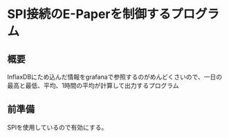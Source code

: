 # SPI接続のE-Paperを制御するプログラム

## 概要
InflaxDBにため込んだ情報をgrafanaで参照するのがめんどくさいので、一日の最高と最低、平均、1時間の平均が計算して出力するプログラム

## 前準備
SPIを使用しているので有効にする。